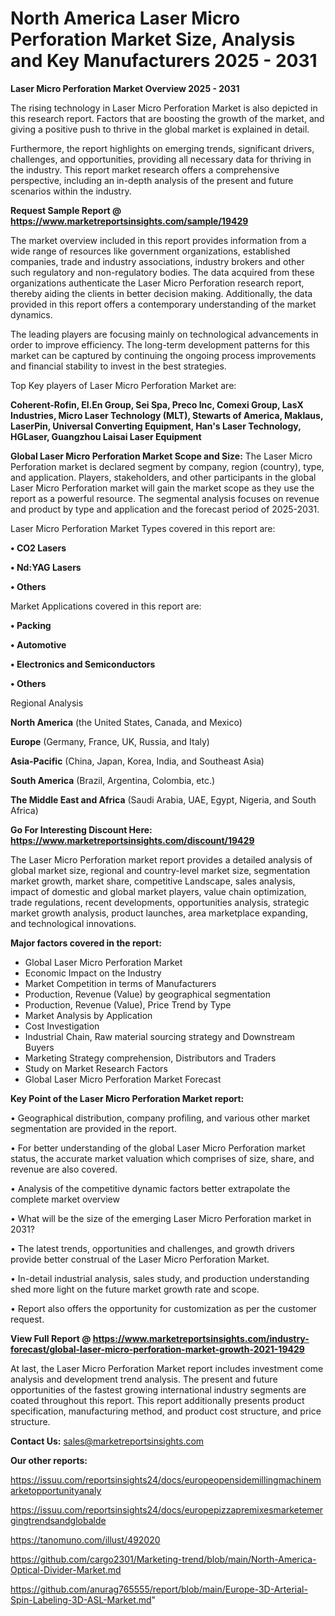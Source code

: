 # North America Laser Micro Perforation Market Size, Analysis and Key Manufacturers 2025 - 2031

<Strong> Laser Micro Perforation Market Overview 2025 - 2031</strong>

The rising technology in Laser Micro Perforation Market is also depicted in this research report. Factors that are boosting the growth of the market, and giving a positive push to thrive in the global market is explained in detail.

Furthermore, the report highlights on emerging trends, significant drivers, challenges, and opportunities, providing all necessary data for thriving in the industry. This report market research offers a comprehensive perspective, including an in-depth analysis of the present and future scenarios within the industry.

<strong>Request Sample Report @ <a href=https://www.marketreportsinsights.com/sample/19429>https://www.marketreportsinsights.com/sample/19429</a></strong>

The market overview included in this report provides information from a wide range of resources like government organizations, established companies, trade and industry associations, industry brokers and other such regulatory and non-regulatory bodies. The data acquired from these organizations authenticate the Laser Micro Perforation research report, thereby aiding the clients in better decision making. Additionally, the data provided in this report offers a contemporary understanding of the market dynamics.

The leading players are focusing mainly on technological advancements in order to improve efficiency. The long-term development patterns for this market can be captured by continuing the ongoing process improvements and financial stability to invest in the best strategies.

Top Key players of Laser Micro Perforation Market are:

<strong>Coherent-Rofin, El.En Group, Sei Spa, Preco Inc, Comexi Group, LasX Industries, Micro Laser Technology (MLT), Stewarts of America, Maklaus, LaserPin, Universal Converting Equipment, Han's Laser Technology, HGLaser, Guangzhou Laisai Laser Equipment</strong>

<strong><b>Global Laser Micro Perforation Market Scope and Size:</b></strong>
The Laser Micro Perforation market is declared segment by company, region (country), type, and application. Players, stakeholders, and other participants in the global Laser Micro Perforation market will gain the market scope as they use the report as a powerful resource. The segmental analysis focuses on revenue and product by type and application and the forecast period of 2025-2031.

Laser Micro Perforation Market Types covered in this report are:

<strong>• CO2 Lasers

• Nd:YAG Lasers

• Others</strong>

Market Applications covered in this report are:

<strong>• Packing

• Automotive

• Electronics and Semiconductors

• Others</strong> 

Regional Analysis

<strong>North America</strong> (the United States, Canada, and Mexico)

<strong>Europe</strong> (Germany, France, UK, Russia, and Italy)

<strong>Asia-Pacific</strong> (China, Japan, Korea, India, and Southeast Asia)

<strong>South America</strong> (Brazil, Argentina, Colombia, etc.)

<strong>The Middle East and Africa</strong> (Saudi Arabia, UAE, Egypt, Nigeria, and South Africa)

<strong>Go For Interesting Discount Here: <a href=https://www.marketreportsinsights.com/discount/19429>https://www.marketreportsinsights.com/discount/19429</a></strong>

The Laser Micro Perforation market report provides a detailed analysis of global market size, regional and country-level market size, segmentation market growth, market share, competitive Landscape, sales analysis, impact of domestic and global market players, value chain optimization, trade regulations, recent developments, opportunities analysis, strategic market growth analysis, product launches, area marketplace expanding, and technological innovations.

<strong><b>Major factors covered in the report:</b></strong>
<ul>
  <li>Global Laser Micro Perforation Market </li>
  <li>Economic Impact on the Industry</li>
  <li>Market Competition in terms of Manufacturers</li>
  <li>Production, Revenue (Value) by geographical segmentation</li>
  <li>Production, Revenue (Value), Price Trend by Type</li>
  <li>Market Analysis by Application</li>
  <li>Cost Investigation</li>
  <li>Industrial Chain, Raw material sourcing strategy and Downstream Buyers</li>
  <li>Marketing Strategy comprehension, Distributors and Traders</li>
  <li>Study on Market Research Factors</li>
  <li>Global Laser Micro Perforation Market Forecast</li>
</ul>

<strong><b>Key Point of the Laser Micro Perforation Market report:</b></strong>

• Geographical distribution, company profiling, and various other market segmentation are provided in the report.

• For better understanding of the global Laser Micro Perforation market status, the accurate market valuation which comprises of size, share, and revenue are also covered.

• Analysis of the competitive dynamic factors better extrapolate the complete market overview

• What will be the size of the emerging Laser Micro Perforation market in 2031?

• The latest trends, opportunities and challenges, and growth drivers provide better construal of the Laser Micro Perforation Market.

• In-detail industrial analysis, sales study, and production understanding shed more light on the future market growth rate and scope.

• Report also offers the opportunity for customization as per the customer request.

<strong><b>View Full Report @ <a href=https://www.marketreportsinsights.com/industry-forecast/global-laser-micro-perforation-market-growth-2021-19429>https://www.marketreportsinsights.com/industry-forecast/global-laser-micro-perforation-market-growth-2021-19429</a></b></strong>


At last, the Laser Micro Perforation Market report includes investment come analysis and development trend analysis. The present and future opportunities of the fastest growing international industry segments are coated throughout this report. This report additionally presents product specification, manufacturing method, and product cost structure, and price structure.

<strong>Contact Us:</strong>
sales@marketreportsinsights.com

<strong>Our other reports:</strong>

<a href=https://issuu.com/reportsinsights24/docs/europeopensidemillingmachinemarketopportunityanaly>https://issuu.com/reportsinsights24/docs/europeopensidemillingmachinemarketopportunityanaly</a>

<a href=https://issuu.com/reportsinsights24/docs/europepizzapremixesmarketemergingtrendsandglobalde>https://issuu.com/reportsinsights24/docs/europepizzapremixesmarketemergingtrendsandglobalde</a>

<a href=https://tanomuno.com/illust/492020>https://tanomuno.com/illust/492020</a>

<a href=https://github.com/cargo2301/Marketing-trend/blob/main/North-America-Optical-Divider-Market.md>https://github.com/cargo2301/Marketing-trend/blob/main/North-America-Optical-Divider-Market.md</a>

<a href=https://github.com/anurag765555/report/blob/main/Europe-3D-Arterial-Spin-Labeling-3D-ASL-Market.md>https://github.com/anurag765555/report/blob/main/Europe-3D-Arterial-Spin-Labeling-3D-ASL-Market.md</a>"
